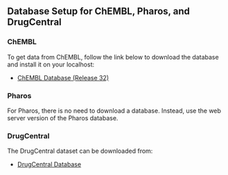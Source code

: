 ## Database Setup for ChEMBL, Pharos, and DrugCentral

### ChEMBL
To get data from ChEMBL, follow the link below to download the database and install it on your localhost:

- [ChEMBL Database (Release 32)](https://ftp.ebi.ac.uk/pub/databases/chembl/ChEMBLdb/releases/chembl_32/)

### Pharos
For Pharos, there is no need to download a database. Instead, use the web server version of the Pharos database.

### DrugCentral
The DrugCentral dataset can be downloaded from:

- [DrugCentral Database](https://drugcentral.org/)

